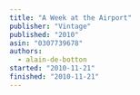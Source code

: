 ```yaml
---
title: "A Week at the Airport"
publisher: "Vintage"
published: "2010"
asin: "0307739678"
authors:
  - alain-de-botton
started: "2010-11-21"
finished: "2010-11-21"
---
```

